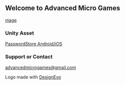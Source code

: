 ## Welcome to Advanced Micro Games
[mage](logo.jpg)
### Unity Asset
[PasswordStore Android/iOS](PasswordStoreAndroidiOS.md)
### Support or Contact
advancedmicrogames@gmail.com
<div>Logo made with <a href="https://www.designevo.com/" title="Free Online Logo Maker">DesignEvo</a></div>
